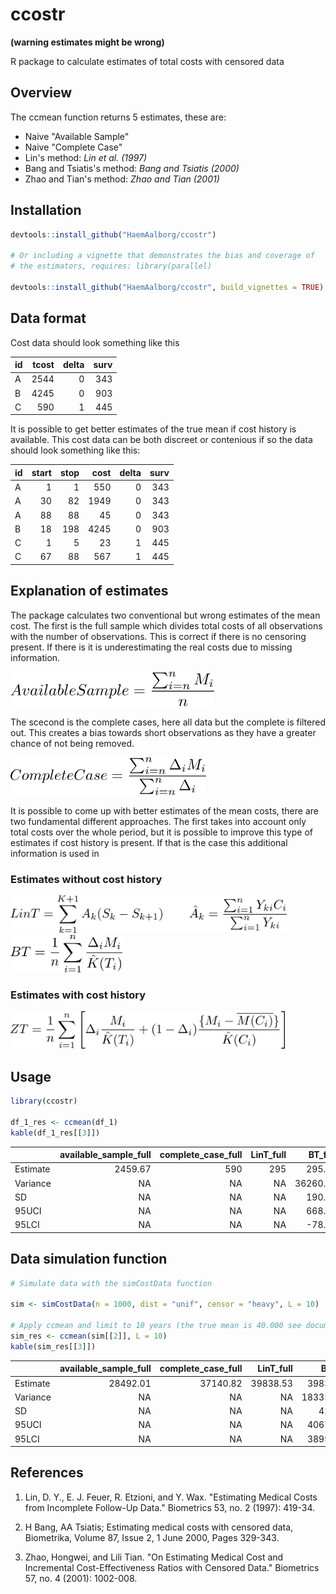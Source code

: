 
<!-- README.md is generated from README.Rmd. Please edit that file -->
ccostr
======

**(warning estimates might be wrong)**

R package to calculate estimates of total costs with censored data

Overview
--------

The ccmean function returns 5 estimates, these are:

-   Naive "Available Sample"
-   Naive "Complete Case"
-   Lin's method: *Lin et al. (1997)*
-   Bang and Tsiatis's method: *Bang and Tsiatis (2000)*
-   Zhao and Tian's method: *Zhao and Tian (2001)*

Installation
------------

``` r
devtools::install_github("HaemAalborg/ccostr")

# Or including a vignette that demonstrates the bias and coverage of 
# the estimators, requires: library(parallel)

devtools::install_github("HaemAalborg/ccostr", build_vignettes = TRUE)
```

Data format
-----------

Cost data should look something like this

| id  |  tcost|  delta|  surv|
|:----|------:|------:|-----:|
| A   |   2544|      0|   343|
| B   |   4245|      0|   903|
| C   |    590|      1|   445|

It is possible to get better estimates of the true mean if cost history is available. This cost data can be both discreet or contenious if so the data should look something like this:

| id  |  start|  stop|  cost|  delta|  surv|
|:----|------:|-----:|-----:|------:|-----:|
| A   |      1|     1|   550|      0|   343|
| A   |     30|    82|  1949|      0|   343|
| A   |     88|    88|    45|      0|   343|
| B   |     18|   198|  4245|      0|   903|
| C   |      1|     5|    23|      1|   445|
| C   |     67|    88|   567|      1|   445|

Explanation of estimates
------------------------

The package calculates two conventional but wrong estimates of the mean cost. The first is the full sample which divides total costs of all observations with the number of observations. This is correct if there is no censoring present. If there is it is underestimating the real costs due to missing information.

<img src="img/AS.png" height="55"/>

The scecond is the complete cases, here all data but the complete is filtered out. This creates a bias towards short observations as they have a greater chance of not being removed.

<img src="img/CC.png" height="60"/>

It is possible to come up with better estimates of the mean costs, there are two fundamental different approaches. The first takes into account only total costs over the whole period, but it is possible to improve this type of estimates if cost history is present. If that is the case this additional information is used in

### Estimates without cost history

<img src="img/LinT.png" height="60"/>

<img src="img/BT.png" height="60"/>

### Estimates with cost history

<img src="img/ZT.png" height="60"/>

Usage
-----

``` r
library(ccostr)

df_1_res <- ccmean(df_1)
kable(df_1_res[[3]])
```

|          |  available\_sample\_full|  complete\_case\_full|  LinT\_full|  BT\_full|   ZT\_full|
|----------|------------------------:|---------------------:|-----------:|---------:|----------:|
| Estimate |                  2459.67|                   590|         295|    295.00|     337.17|
| Variance |                       NA|                    NA|          NA|  36260.42|  550262.97|
| SD       |                       NA|                    NA|          NA|    190.42|     741.80|
| 95UCI    |                       NA|                    NA|          NA|    668.23|    1791.09|
| 95LCI    |                       NA|                    NA|          NA|    -78.23|   -1116.76|

Data simulation function
------------------------

``` r
# Simulate data with the simCostData function

sim <- simCostData(n = 1000, dist = "unif", censor = "heavy", L = 10)

# Apply ccmean and limit to 10 years (the true mean is 40.000 see documentation)
sim_res <- ccmean(sim[[2]], L = 10)
kable(sim_res[[3]])
```

|          |  available\_sample\_full|  complete\_case\_full|  LinT\_full|   BT\_full|   ZT\_full|
|----------|------------------------:|---------------------:|-----------:|----------:|----------:|
| Estimate |                 28492.01|              37140.82|    39838.53|   39838.53|   39239.55|
| Variance |                       NA|                    NA|          NA|  183359.57|  193658.51|
| SD       |                       NA|                    NA|          NA|     428.21|     440.07|
| 95UCI    |                       NA|                    NA|          NA|   40677.81|   40102.08|
| 95LCI    |                       NA|                    NA|          NA|   38999.25|   38377.02|

References
----------

1.  Lin, D. Y., E. J. Feuer, R. Etzioni, and Y. Wax. "Estimating Medical Costs from Incomplete Follow-Up Data." Biometrics 53, no. 2 (1997): 419-34.

2.  H Bang, AA Tsiatis; Estimating medical costs with censored data, Biometrika, Volume 87, Issue 2, 1 June 2000, Pages 329-343.

3.  Zhao, Hongwei, and Lili Tian. "On Estimating Medical Cost and Incremental Cost-Effectiveness Ratios with Censored Data." Biometrics 57, no. 4 (2001): 1002-008.
